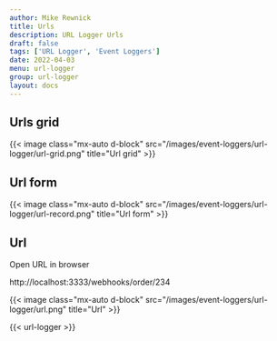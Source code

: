 ```yaml
---
author: Mike Rewnick
title: Urls
description: URL Logger Urls
draft: false
tags: ['URL Logger', 'Event Loggers']
date: 2022-04-03
menu: url-logger
group: url-logger
layout: docs
---
```


## Urls grid

{{< image class="mx-auto d-block"  src="/images/event-loggers/url-logger/url-grid.png" title="Url grid" >}}

## Url form

{{< image class="mx-auto d-block"  src="/images/event-loggers/url-logger/url-record.png" title="Url form" >}}

## Url

Open URL in browser

http://localhost:3333/webhooks/order/234

{{< image class="mx-auto d-block"  src="/images/event-loggers/url-logger/url.png" title="Url" >}}

{{< url-logger >}}
